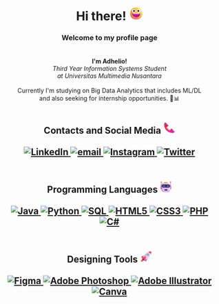 <h1 align="center">Hi there! <img src="https://github.com/Adhelio/Adhelio/blob/main/assets/Grinning_Face.png" width="32px" alt="😃"></h1>

<h3 align="center">
  Welcome to my profile page<br><br>
</h3>

<p align="center">
  <b>I'm Adhelio!</b><br>
  <i>Third Year Information Systems Student<br>at Universitas Multimedia Nusantara</i><br><br>
  Currently I'm studying on Big Data Analytics that includes ML/DL<br>
  and also seeking for internship opportunities. 📑📊<br>
</p>

#

<h2 align="center">
  Contacts and Social Media <img src="https://github.com/Adhelio/Adhelio/blob/main/assets/Telephone_Receiver.png" width="28px" alt="📞"><br><br>
  
  <a href="https://www.linkedin.com/in/adhelio">
        <img src="https://img.shields.io/badge/LinkedIn-0072B1?logo=linkedin" alt="LinkedIn">
    </a>
    <a href="mailto:adhelio.reyhandro@gmail.com">
        <img src="https://img.shields.io/badge/Email-D14836?logo=gmail&logoColor=white" alt="email">
    </a>
    <a href="https://www.instagram.com/adhelio">
        <img src="https://img.shields.io/badge/Instagram-E1306C?&logo=instagram&logoColor=white" alt="Instagram">
    </a>
    <a href="https://twitter.com/Adheliooo">
        <img src="https://img.shields.io/badge/Twitter-1DA1F2?&logo=twitter&logoColor=white" alt="Twitter">
    </a>
  <br><br>
</h2>

<h2 align="center">
  Programming Languages <img src="https://github.com/Adhelio/Adhelio/blob/main/assets/Robot.png" width="28px" alt="🤖"><br><br>
  
  <a href="https://github.com/Adhelio">
        <img src="https://img.shields.io/badge/java-black?style=for-the-badge&logo=openjdk" alt="Java">
    </a>
  <a href="https://github.com/Adhelio">
        <img src="https://img.shields.io/badge/Python-black?style=for-the-badge&logo=python" alt="Python">
    </a>
  <a href="https://github.com/Adhelio">
        <img src="https://img.shields.io/badge/sql-black?style=for-the-badge&logo=mysql" alt="SQL">
    </a>
  <a href="https://github.com/Adhelio">
        <img src="https://img.shields.io/badge/html5-black?style=for-the-badge&logo=html5" alt="HTML5">
    </a>
  <a href="https://github.com/Adhelio">
        <img src="https://img.shields.io/badge/css3-black?style=for-the-badge&logo=css3" alt="CSS3">
    </a>
  <a href="https://github.com/Adhelio">
        <img src="https://img.shields.io/badge/PHP-black?style=for-the-badge&logo=php" alt="PHP">
    </a>
  <a href="https://github.com/Adhelio">
        <img src="https://img.shields.io/badge/C%23-black?style=for-the-badge&logo=c-sharp" alt="C#">
    </a>
  <br><br>
</h2>

<h2 align="center">
  Designing Tools <img src="https://github.com/Adhelio/Adhelio/blob/main/assets/Rocket.png" width="28px" alt=""><br><br>
  
  <a href="https://github.com/Adhelio">
        <img src="https://img.shields.io/badge/Figma-black?style=for-the-badge&logo=figma" alt="Figma">
    </a>
    <a href="https://github.com/Adhelio">
        <img src="https://img.shields.io/badge/Adobe%20Photoshop-black?style=for-the-badge&logo=Adobe%20Photoshop" alt="Adobe Photoshop">
    </a>
    <a href="https://github.com/Adhelio">
        <img src="https://img.shields.io/badge/Adobe%20Illustrator-black?style=for-the-badge&logo=Adobe%20Illustrator" alt="Adobe Illustrator">
    </a>
    <a href="https://github.com/Adhelio">
        <img src="https://img.shields.io/badge/Canva-black?style=for-the-badge&logo=Canva" alt="Canva">
    </a>
  <br><br>
</h2>
